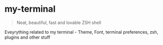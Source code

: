 # my-terminal

> Neat, beautiful, fast and lovable ZSH shell

Eveyrything related to my terminal - Theme, Font, terminal preferences, zsh, plugins and other stuff
